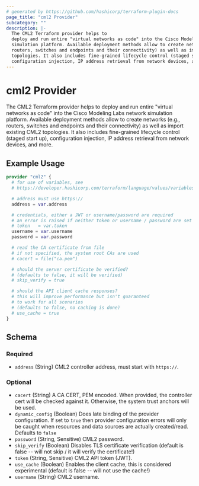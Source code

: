 ```yaml
---
# generated by https://github.com/hashicorp/terraform-plugin-docs
page_title: "cml2 Provider"
subcategory: ""
description: |-
  The CML2 Terraform provider helps to
  deploy and run entire "virtual networks as code" into the Cisco Modeling Labs network
  simulation platform. Available deployment methods allow to create networks (e.g.,
  routers, switches and endpoints and their connectivity) as well as import existing CML2
  topologies. It also includes fine-grained lifecycle control (staged start up),
  configuration injection, IP address retrieval from network devices, and more.
---
```


# cml2 Provider

The CML2 Terraform provider helps to
deploy and run entire "virtual networks as code" into the Cisco Modeling Labs network
simulation platform. Available deployment methods allow to create networks (e.g.,
routers, switches and endpoints and their connectivity) as well as import existing CML2
topologies. It also includes fine-grained lifecycle control (staged start up),
configuration injection, IP address retrieval from network devices, and more.

## Example Usage

```terraform
provider "cml2" {
  # for use of variables, see
  # https://developer.hashicorp.com/terraform/language/values/variables

  # address must use https://
  address = var.address

  # credentials, either a JWT or username/password are required
  # an error is raised if neither token or username / password are set
  # token   = var.token
  username = var.username
  password = var.password

  # read the CA certificate from file
  # if not specified, the system root CAs are used
  # cacert = file("ca.pem")

  # should the server certificate be verified?
  # (defaults to false, it will be verified)
  # skip_verify = true

  # should the API client cache responses?
  # this will improve performance but isn't guaranteed
  # to work for all scenarios
  # (defaults to false, no caching is done)
  # use_cache = true
}
```

<!-- schema generated by tfplugindocs -->
## Schema

### Required

- `address` (String) CML2 controller address, must start with `https://`.

### Optional

- `cacert` (String) A CA CERT, PEM encoded. When provided, the controller cert will be checked against it.  Otherwise, the system trust anchors will be used.
- `dynamic_config` (Boolean) Does late binding of the provider configuration. If set to `true` then provider configuration errors will only be caught when resources and data sources are actually created/read. Defaults to `false`
- `password` (String, Sensitive) CML2 password.
- `skip_verify` (Boolean) Disables TLS certificate verification (default is false -- will not skip / it will verify the certificate!)
- `token` (String, Sensitive) CML2 API token (JWT).
- `use_cache` (Boolean) Enables the client cache, this is considered experimental (default is false -- will not use the cache!)
- `username` (String) CML2 username.
